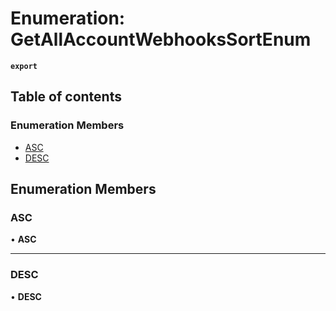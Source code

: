 # Enumeration: GetAllAccountWebhooksSortEnum

**`export`**

## Table of contents

### Enumeration Members

- [ASC](GetAllAccountWebhooksSortEnum.md#asc)
- [DESC](GetAllAccountWebhooksSortEnum.md#desc)

## Enumeration Members

### <a id="asc" name="asc"></a> ASC

• **ASC**

___

### <a id="desc" name="desc"></a> DESC

• **DESC**

